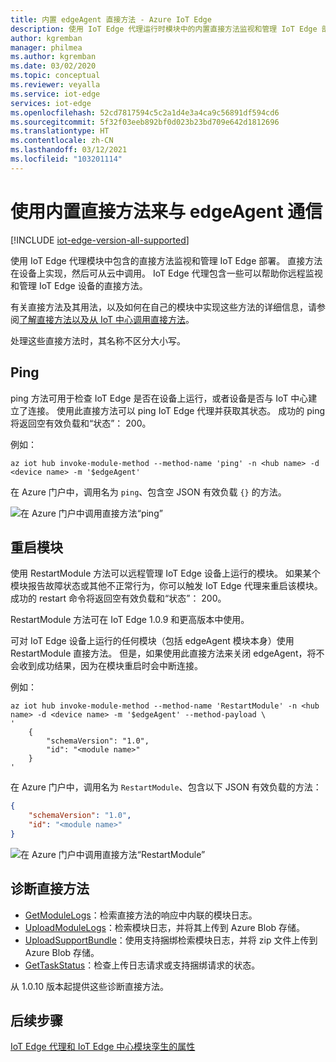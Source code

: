 ```yaml
---
title: 内置 edgeAgent 直接方法 - Azure IoT Edge
description: 使用 IoT Edge 代理运行时模块中的内置直接方法监视和管理 IoT Edge 部署
author: kgremban
manager: philmea
ms.author: kgremban
ms.date: 03/02/2020
ms.topic: conceptual
ms.reviewer: veyalla
ms.service: iot-edge
services: iot-edge
ms.openlocfilehash: 52cd7817594c5c2a1d4e3a4ca9c56891df594cd6
ms.sourcegitcommit: 5f32f03eeb892bf0d023b23bd709e642d1812696
ms.translationtype: HT
ms.contentlocale: zh-CN
ms.lasthandoff: 03/12/2021
ms.locfileid: "103201114"
---
```

# <a name="communicate-with-edgeagent-using-built-in-direct-methods"></a>使用内置直接方法来与 edgeAgent 通信

[!INCLUDE [iot-edge-version-all-supported](../../includes/iot-edge-version-all-supported.md)]

使用 IoT Edge 代理模块中包含的直接方法监视和管理 IoT Edge 部署。 直接方法在设备上实现，然后可从云中调用。 IoT Edge 代理包含一些可以帮助你远程监视和管理 IoT Edge 设备的直接方法。

有关直接方法及其用法，以及如何在自己的模块中实现这些方法的详细信息，请参阅[了解直接方法以及从 IoT 中心调用直接方法](../iot-hub/iot-hub-devguide-direct-methods.md)。

处理这些直接方法时，其名称不区分大小写。

## <a name="ping"></a>Ping

 ping 方法可用于检查 IoT Edge 是否在设备上运行，或者设备是否与 IoT 中心建立了连接。 使用此直接方法可以 ping IoT Edge 代理并获取其状态。 成功的 ping 将返回空有效负载和“状态”：  200。

例如：

```azurecli
az iot hub invoke-module-method --method-name 'ping' -n <hub name> -d <device name> -m '$edgeAgent'
```

在 Azure 门户中，调用名为 `ping`、包含空 JSON 有效负载 `{}` 的方法。

![在 Azure 门户中调用直接方法“ping”](./media/how-to-edgeagent-direct-method/ping-direct-method.png)

## <a name="restart-module"></a>重启模块

使用 RestartModule 方法可以远程管理 IoT Edge 设备上运行的模块。  如果某个模块报告故障状态或其他不正常行为，你可以触发 IoT Edge 代理来重启该模块。 成功的 restart 命令将返回空有效负载和“状态”：  200。

RestartModule 方法可在 IoT Edge 1.0.9 和更高版本中使用。 

可对 IoT Edge 设备上运行的任何模块（包括 edgeAgent 模块本身）使用 RestartModule 直接方法。 但是，如果使用此直接方法来关闭 edgeAgent，将不会收到成功结果，因为在模块重启时会中断连接。

例如：

```azurecli
az iot hub invoke-module-method --method-name 'RestartModule' -n <hub name> -d <device name> -m '$edgeAgent' --method-payload \
'
    {
        "schemaVersion": "1.0",
        "id": "<module name>"
    }
'
```

在 Azure 门户中，调用名为 `RestartModule`、包含以下 JSON 有效负载的方法：

```json
{
    "schemaVersion": "1.0",
    "id": "<module name>"
}
```

![在 Azure 门户中调用直接方法“RestartModule”](./media/how-to-edgeagent-direct-method/restartmodule-direct-method.png)

## <a name="diagnostic-direct-methods"></a>诊断直接方法

* [GetModuleLogs](how-to-retrieve-iot-edge-logs.md#retrieve-module-logs)：检索直接方法的响应中内联的模块日志。
* [UploadModuleLogs](how-to-retrieve-iot-edge-logs.md#upload-module-logs)：检索模块日志，并将其上传到 Azure Blob 存储。
* [UploadSupportBundle](how-to-retrieve-iot-edge-logs.md#upload-support-bundle-diagnostics)：使用支持捆绑检索模块日志，并将 zip 文件上传到 Azure Blob 存储。
* [GetTaskStatus](how-to-retrieve-iot-edge-logs.md#get-upload-request-status)：检查上传日志请求或支持捆绑请求的状态。

从 1.0.10 版本起提供这些诊断直接方法。

## <a name="next-steps"></a>后续步骤

[IoT Edge 代理和 IoT Edge 中心模块孪生的属性](module-edgeagent-edgehub.md)
